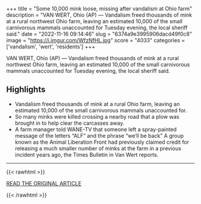 +++
title = "Some 10,000 mink loose, missing after vandalism at Ohio farm"
description = "VAN WERT, Ohio (AP) — Vandalism freed thousands of mink at a rural northwest Ohio farm, leaving an estimated 10,000 of the small carnivorous mammals unaccounted for Tuesday evening, the local sheriff said."
date = "2022-11-16 09:14:46"
slug = "6374a9e3995906dacd49f0c8"
image = "https://i.imgur.com/WfzNfHL.jpg"
score = "4033"
categories = ['vandalism', 'wert', 'residents']
+++

VAN WERT, Ohio (AP) — Vandalism freed thousands of mink at a rural northwest Ohio farm, leaving an estimated 10,000 of the small carnivorous mammals unaccounted for Tuesday evening, the local sheriff said.

## Highlights

- Vandalism freed thousands of mink at a rural Ohio farm, leaving an estimated 10,000 of the small carnivorous mammals unaccounted for.
- So many minks were killed crossing a nearby road that a plow was brought in to help clear the carcasses away.
- A farm manager told WANE-TV that someone left a spray-painted message of the letters “ALF” and the phrase “we’ll be back” A group known as the Animal Liberation Front had previously claimed credit for releasing a much smaller number of minks at the farm in a previous incident years ago, the Times Bulletin in Van Wert reports.

---

{{< rawhtml >}}
  <p class="article-category">
    <a target="_blank" href="https://apnews.com/article/business-ohio-vandalism-van-wert-climate-and-environment-0dfaec3ab83b5b0f758491e78a3770ce">READ THE ORIGINAL ARTICLE</a>
  </p>
{{< /rawhtml >}}

